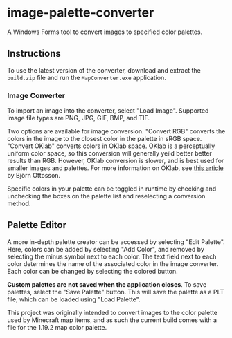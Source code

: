 # image-palette-converter
A Windows Forms tool to convert images to specified color palettes.
## Instructions
To use the latest version of the converter, download and extract the `build.zip` file and run the `MapConverter.exe` application.
### Image Converter
To import an image into the converter, select "Load Image". Supported image file types are PNG, JPG, GIF, BMP, and TIF.

Two options are available for image conversion. "Convert RGB" converts the colors in the image to the closest color in the palette in sRGB space. "Convert OKlab" converts colors in OKlab space. OKlab is a perceptually uniform color space, so this conversion will generally yeild better better results than RGB. However, OKlab conversion is slower, and is best used for smaller images and palettes. For more information on OKlab, see [this article](https://bottosson.github.io/posts/oklab/) by Björn Ottosson.

Specific colors in your palette can be toggled in runtime by checking and unchecking the boxes on the palette list and reselecting a conversion method. 
## Palette Editor
A more in-depth palette creator can be accessed by selecting "Edit Palette". Here, colors can be added by selecting "Add Color", and removed by selecting the minus symbol next to each color. The text field next to each color determines the name of the associated color in the image converter. Each color can be changed by selecting the colored button. 

**Custom palettes are not saved when the application closes**. To save palettes, select the "Save Palette" button. This will save the palette as a PLT file, which can be loaded using "Load Palette".

This project was originally intended to convert images to the color palette used by Minecraft map items, and as such the current build comes with a file for the 1.19.2 map color palette.
